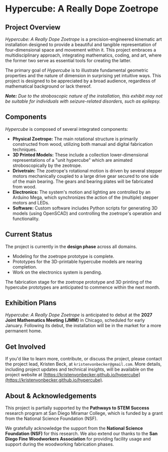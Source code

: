 # Hypercube: A Really Dope Zoetrope

## Project Overview

*Hypercube: A Really Dope Zoetrope* is a precision-engineered kinematic art installation designed to provide a beautiful 
and tangible representation of four-dimensional space and movement within it. This project embraces a multidisciplinary 
approach, integrating mathematics, coding, and art, where the former two serve as essential tools for creating the latter.

The primary goal of *Hypercube* is to illustrate fundamental geometric properties and the nature of dimension in 
surprising yet intuitive ways. This project is designed to be appreciated by a broad audience, regardless of mathematical
background or lack thereof. 

**_Note:_** _Due to the stroboscopic nature of the installation, this exhibit may not be suitable for individuals with 
seizure-related disorders, such as epilepsy._

## Components

*Hypercube* is composed of several integrated components:

* **Physical Zoetrope:** The main rotational structure is primarily constructed from wood, utilizing 
both manual and digital fabrication techniques.
* **3D Printed Models:** These include a collection lower-dimensional representations of a "unit hypercube" which are animated
stroboscopically by the zeotrope.
* **Drivetrain:** The zoetrope's rotational motion is driven by several stepper motors mechanically coupled to a large drive
gear secured to one side of the main bearing. The gears and bearing plates will be fabricated from wood. 
* **Electronics:** The system's motion and lighting are controlled by an Arduino Mega, which synchronizes the
action of the (multiple) stepper motors and LEDs.
* **Software:** Custom software includes Python scripts for generating 3D models (using OpenSCAD) and controlling the 
zoetrope's operation and functionality.

## Current Status

The project is currently in the **design phase** across all domains.

* Modeling for the zoetrope prototype is complete.
* Prototypes for the 3D-printable hypercube models are nearing completion.
* Work on the electronics system is pending.

The fabrication stage for the zoetrope prototype and 3D printing of the hypercube prototypes are anticipated to commence 
within the next month.

## Exhibition Plans

*Hypercube: A Really Dope Zoetrope* is anticipated to debut at the **2027 Joint Mathematics Meeting (JMM)** in Chicago, 
scheduled for early January. Following its debut, the installation will be in the market for a more permanent home.

## Get Involved

If you'd like to learn more, contribute, or discuss the project, please 
contact the project lead, Kristen Beck, at `kristenvonbecker@gmail.com`. More details, including project updates 
and technical insights, will be available on the project website at 
[https://kristenvonbecker.github.io/hypercube](https://kristenvonbecker.github.io/hypercube).

## About & Acknowledgements

This project is partially supported by the **Pathways to STEM Success** research program at San Diego Miramar College, 
which is funded by a grant from the National Science Foundation (NSF).

We gratefully acknowledge the support from the **National Science Foundation (NSF)** for this research. We also extend 
our thanks to the **San Diego Fine Woodworkers Association** for providing facility usage and support during the 
woodworking fabrication phases.